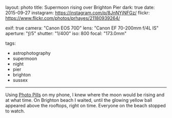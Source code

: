 layout: photo
title: Supermoon rising over Brighton Pier
dark: true
date: 2015-09-27
instagram: https://instagram.com/p/8JnNYjNFGz/
flickr: https://www.flickr.com/photos/prhayes/21180939264/

exif: true
camera: "Canon EOS 70D"
lens: "Canon EF 70-200mm f/4L IS"
aperture: "ƒ/5"
shutter: "1/400"
iso: 800
focal: "173.0mm"

tags:
  - astrophotography
  - supermoon
  - night
  - pier
  - brighton
  - sussex
---

Using [Photo Pills](http://www.photopills.com/) on my phone, I knew where the moon would be rising and at what time. On Brighton beach I waited, until the glowing yellow ball appeared above the rooftops, right on time. Everyone on the beach stopped to watch.
